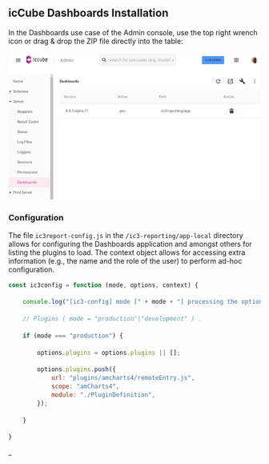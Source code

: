 ## icCube Dashboards Installation

In the Dashboards use case of the Admin console, use the top right wrench icon or drag & drop the ZIP file directly into
the table:

![installation](./images/dashboards.png)

### Configuration

The file `ic3report-config.js` in the `/ic3-reporting/app-local` directory allows for configuring the Dashboards
application and amongst others for listing the plugins to load. The context object allows for accessing extra
information (e.g., the name and the role of the user) to perform ad-hoc configuration.

```javascript
const ic3config = function (mode, options, context) {

    console.log("[ic3-config] mode [" + mode + "] processing the options", options, context);

    // Plugins ( mode = "production"|"development" ) .

    if (mode === "production") {

        options.plugins = options.plugins || [];

        options.plugins.push({
            url: "plugins/amcharts4/remoteEntry.js",
            scope: "amCharts4",
            module: "./PluginDefinition",
        });

    }

}
```

_